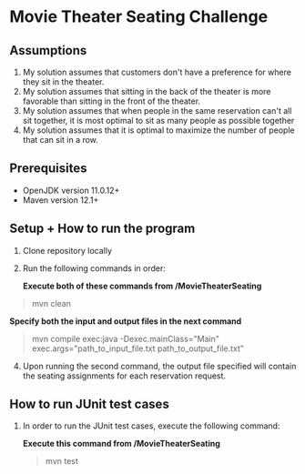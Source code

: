 
# **Movie Theater Seating Challenge**
## Assumptions
1. My solution assumes that customers don't have a preference for where they sit in the theater.
2. My solution assumes that sitting in the back of the theater is more favorable than sitting in the front of the theater.
3. My solution assumes that when people in the same reservation can't all sit together, it is most optimal to sit as many people as possible together
4. My solution assumes that it is optimal to maximize the number of people that can sit in a row.
## Prerequisites
* OpenJDK version 11.0.12+
* Maven version 12.1+

## **Setup + How to run the program**
1. Clone repository locally
2. Run the following commands in order:


   **Execute both of these commands from /MovieTheaterSeating**

> mvn clean

   **Specify both the input and output files in the next command**

   > mvn compile exec:java -Dexec.mainClass="Main" exec.args="path_to_input_file.txt path_to_output_file.txt"
4. Upon running the second command, the output file specified will contain the seating assignments for each reservation request.

## How to run JUnit test cases
1. In order to run the JUnit test cases, execute the following command:
   
   
   **Execute this command from /MovieTheaterSeating**
   > mvn test




